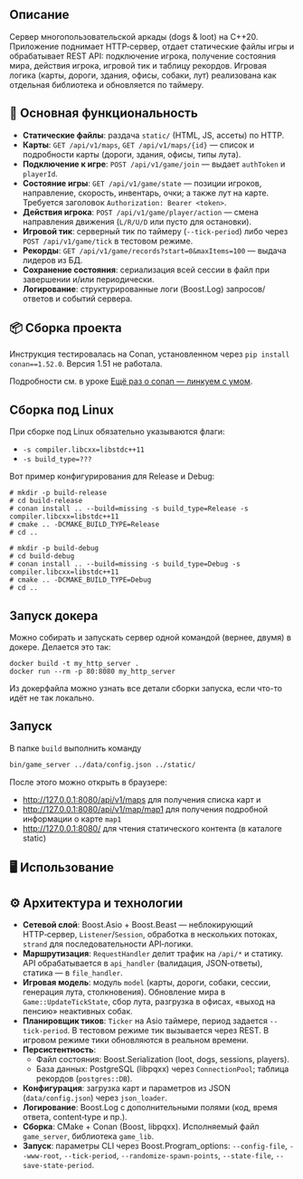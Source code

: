 ## Описание
Сервер многопользовательской аркады (dogs & loot) на C++20. Приложение поднимает HTTP‑сервер, отдает статические файлы игры и обрабатывает REST API: подключение игрока, получение состояния мира, действия игрока, игровой тик и таблицу рекордов. Игровая логика (карты, дороги, здания, офисы, собаки, лут) реализована как отдельная библиотека и обновляется по таймеру.

## 🚀 Основная функциональность
- **Статические файлы**: раздача `static/` (HTML, JS, ассеты) по HTTP.
- **Карты**: `GET /api/v1/maps`, `GET /api/v1/maps/{id}` — список и подробности карты (дороги, здания, офисы, типы лута).
- **Подключение к игре**: `POST /api/v1/game/join` — выдает `authToken` и `playerId`.
- **Состояние игры**: `GET /api/v1/game/state` — позиции игроков, направление, скорость, инвентарь, очки; а также лут на карте. Требуется заголовок `Authorization: Bearer <token>`.
- **Действия игрока**: `POST /api/v1/game/player/action` — смена направления движения (`L/R/U/D` или пусто для остановки).
- **Игровой тик**: серверный тик по таймеру (`--tick-period`) либо через `POST /api/v1/game/tick` в тестовом режиме.
- **Рекорды**: `GET /api/v1/game/records?start=0&maxItems=100` — выдача лидеров из БД.
- **Сохранение состояния**: сериализация всей сессии в файл при завершении и/или периодически.
- **Логирование**: структурированные логи (Boost.Log) запросов/ответов и событий сервера.

## 📦 Сборка проекта
Инструкция тестировалась на Conan, установленном через `pip install conan==1.52.0`. Версия 1.51 не работала.

Подробности см. в уроке [Ещё раз о conan — линкуем с умом](https://www.notion.so/praktikum/bc565fa7a70040c48dc10850049b0a62?v=24f7e4d44c034398bc7a2c0899dbfd07&p=13c770a14d9246f58379cc4228d1a1ce&pm=s).

## Сборка под Linux

При сборке под Linux обязательно указываются флаги:
* `-s compiler.libcxx=libstdc++11`
* `-s build_type=???`

Вот пример конфигурирования для Release и Debug:
```
# mkdir -p build-release 
# cd build-release
# conan install .. --build=missing -s build_type=Release -s compiler.libcxx=libstdc++11
# cmake .. -DCMAKE_BUILD_TYPE=Release
# cd ..

# mkdir -p build-debug
# cd build-debug
# conan install .. --build=missing -s build_type=Debug -s compiler.libcxx=libstdc++11
# cmake .. -DCMAKE_BUILD_TYPE=Debug
# cd ..

```

## Запуск докера

Можно собирать и запускать сервер одной командой (вернее, двумя) в докере. Делается это так:

```
docker build -t my_http_server .
docker run --rm -p 80:8080 my_http_server
```

Из докерфайла можно узнать все детали сборки запуска, если что-то идёт не так локально.

## Запуск

В папке `build` выполнить команду
```sh
bin/game_server ../data/config.json ../static/
```
После этого можно открыть в браузере:
* http://127.0.0.1:8080/api/v1/maps для получения списка карт и
* http://127.0.0.1:8080/api/v1/map/map1 для получения подробной информации о карте `map1`
* http://127.0.0.1:8080/ для чтения статического контента (в каталоге static)

## 🖥 Использование

## ⚙️ Архитектура и технологии
- **Сетевой слой**: Boost.Asio + Boost.Beast — неблокирующий HTTP‑сервер, `Listener`/`Session`, обработка в нескольких потоках, `strand` для последовательности API‑логики.
- **Маршрутизация**: `RequestHandler` делит трафик на `/api/*` и статику. API обрабатывается в `api_handler` (валидация, JSON‑ответы), статика — в `file_handler`.
- **Игровая модель**: модуль `model` (карты, дороги, собаки, сессии, генерация лута, столкновения). Обновление мира в `Game::UpdateTickState`, сбор лута, разгрузка в офисах, «выход на пенсию» неактивных собак.
- **Планировщик тиков**: `Ticker` на Asio таймере, период задается `--tick-period`. В тестовом режиме тик вызывается через REST. В игровом режиме тики обновляются в реальном времени.
- **Персистентность**:
  - Файл состояния: Boost.Serialization (loot, dogs, sessions, players).
  - База данных: PostgreSQL (libpqxx) через `ConnectionPool`; таблица рекордов (`postgres::DB`).
- **Конфигурация**: загрузка карт и параметров из JSON (`data/config.json`) через `json_loader`.
- **Логирование**: Boost.Log с дополнительными полями (код, время ответа, content‑type и пр.).
- **Сборка**: CMake + Conan (Boost, libpqxx). Исполняемый файл `game_server`, библиотека `game_lib`.
- **Запуск**: параметры CLI через Boost.Program_options: `--config-file`, `--www-root`, `--tick-period`, `--randomize-spawn-points`, `--state-file`, `--save-state-period`.

